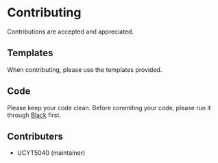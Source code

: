 # Contributing
Contributions are accepted and appreciated.
## Templates
When contributing, please use the templates provided.
## Code
Please keep your code clean.
Before commiting your code, please run it through [Black](https://black.vercel.app/) first.

## Contributers
- UCYT5040 (maintainer)
